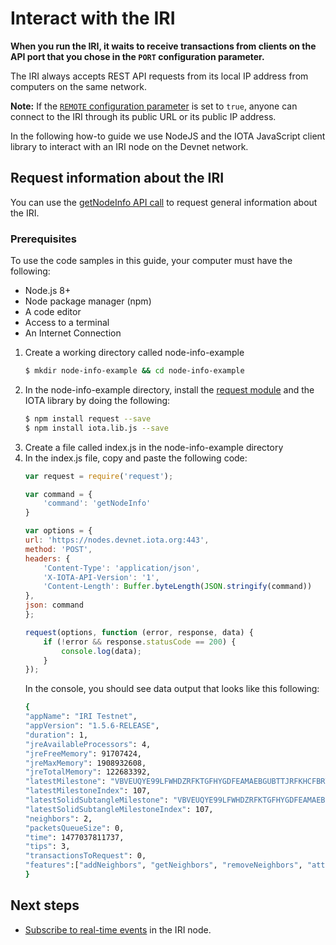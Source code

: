 # Interact with the IRI

**When you run the IRI, it waits to receive transactions from clients on the API port that you chose in the `PORT` configuration parameter.**

The IRI always accepts REST API requests from its local IP address from computers on the same network.

**Note:** If the [`REMOTE` configuration parameter](references/iri-configuration-options.md#remote) is set to `true`, anyone can connect to the IRI through its public URL or its public IP address.

In the following how-to guide we use NodeJS and the IOTA JavaScript client library to interact with an IRI node on the Devnet network.

## Request information about the IRI

You can use the [getNodeInfo API call](https://iota.readme.io/v1.5.5/reference#getnodeinfo) to request general information about the IRI.

### Prerequisites

To use the code samples in this guide, your computer must have the following:

* Node.js 8+
* Node package manager (npm)
* A code editor
* Access to a terminal
* An Internet Connection

1. Create a working directory called node-info-example
    ```bash
    $ mkdir node-info-example && cd node-info-example
    ```
2. In the node-info-example directory, install the [request module](https://github.com/request/request) and the IOTA library by doing the following:
    ```bash
    $ npm install request --save
    $ npm install iota.lib.js --save
    ```
3. Create a file called index.js in the node-info-example directory
4. In the index.js file, copy and paste the following code:
    ```javascript
    var request = require('request');

    var command = {
        'command': 'getNodeInfo'
    }

    var options = {
    url: 'https://nodes.devnet.iota.org:443',
    method: 'POST',
    headers: {
        'Content-Type': 'application/json',
        'X-IOTA-API-Version': '1',
        'Content-Length': Buffer.byteLength(JSON.stringify(command))
    },
    json: command
    };

    request(options, function (error, response, data) {
        if (!error && response.statusCode == 200) {
            console.log(data);
        }
    });
    ```
    In the console, you should see data output that looks like this following:
    ```bash
    {
    "appName": "IRI Testnet",
    "appVersion": "1.5.6-RELEASE",
    "duration": 1,
    "jreAvailableProcessors": 4,
    "jreFreeMemory": 91707424,
    "jreMaxMemory": 1908932608,
    "jreTotalMemory": 122683392,
    "latestMilestone": "VBVEUQYE99LFWHDZRFKTGFHYGDFEAMAEBGUBTTJRFKHCFBRTXFAJQ9XIUEZQCJOQTZNOOHKUQIKOY9999",
    "latestMilestoneIndex": 107,
    "latestSolidSubtangleMilestone": "VBVEUQYE99LFWHDZRFKTGFHYGDFEAMAEBGUBTTJRFKHCFBRTXFAJQ9XIUEZQCJOQTZNOOHKUQIKOY9999",
    "latestSolidSubtangleMilestoneIndex": 107,
    "neighbors": 2,
    "packetsQueueSize": 0,
    "time": 1477037811737,
    "tips": 3,
    "transactionsToRequest": 0,
    "features":["addNeighbors", "getNeighbors", "removeNeighbors", "attachToTangle", "interruptAttachToTangle"],
    }
    ```
## Next steps

* [Subscribe to real-time events](how-to-guides/subscribe-to-events-in-the-iri.md) in the IRI node.




